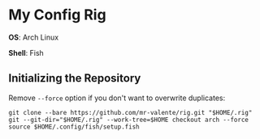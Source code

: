 # My Config Rig

**OS**: Arch Linux 

**Shell**: Fish

## Initializing the Repository

Remove `--force` option if you don't want to overwrite duplicates:

```fish
git clone --bare https://github.com/mr-valente/rig.git "$HOME/.rig"
git --git-dir="$HOME/.rig" --work-tree=$HOME checkout arch --force
source $HOME/.config/fish/setup.fish
```